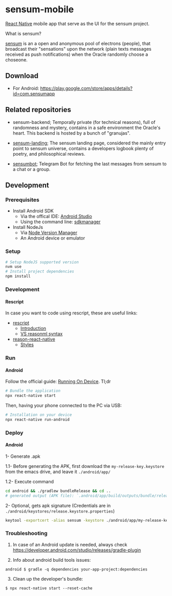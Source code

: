 # sensum-mobile

[React Native](https://reactnative.dev/) mobile app that serve as the UI for the sensum project.

What is sensum? 

[sensum](https://emeks.gitlab.io/sensum/) is an a open and anonymous pool of electrons (people), that broadcast their "sensations" upon the network (plain texts messages received as push notifications) when the Oracle randomly choose a choseone.

## Download

- For Android: https://play.google.com/store/apps/details?id=com.sensumapp

## Related repositories

- sensum-backend; Temporally private (for technical reasons), full of randomness and mystery, contains in a safe environment the Oracle's heart. This backend is hosted by a bunch of "granujas".

- [sensum-landing](https://gitlab.com/emeks/sensum); The sensum landing page, considered the mainly entry point to sensum universe, contains a developers logbook plenty of poetry, and philosophical reviews.

- [sensumbot](https://github.com/ariedro/sensumbot); Telegram Bot for fetching the last messages from sensum to a chat or a group.

## Development

### Prerequisites

- Install Android SDK 
  - Via the offical IDE: [Android Studio](https://developer.android.com/studio)
  - Using the command line: [sdkmanager](https://developer.android.com/studio/command-line/sdkmanager)
- Install NodeJs
  - Via [Node Version Manager](https://github.com/nvm-sh/nvm#node-version-manager---)
  - An Android device or emulator

### Setup

```bash
# Setup NodeJS supported version
nvm use 
# Install project dependencies
npm install
```

### Development

#### Rescript

In case you want to code using rescript, these are useful links:

- [rescript](https://rescript-lang.org/)
  - [Introduction](https://rescript-lang.org/docs/manual/latest/introduction)
  - [VS reasonml syntax](https://rescript-lang.org/docs/manual/latest/migrate-from-bucklescript-reason)
- [reason-react-native](https://reason-react-native.github.io/en/docs/usage/)
  - [Styles](https://reason-react-native.github.io/en/docs/apis/Style/)

### Run

#### Android

Follow the official guide: [Running On Device](https://reactnative.dev/docs/running-on-device). Tl;dr

```bash (console 1)
# Bundle the application
npx react-native start
```

Then, having your phone connected to the PC via USB:

```bash (console 2)
# Installation on your device
npx react-native run-android
```

### Deploy

#### Android

1- Generate .apk

1.1- Before generating the APK, first download the `my-release-key.keystore` from the emacs drive, and leave it `./android/app/`
	
1.2- Execute command
	
```bash
cd android && ./gradlew bundleRelease && cd ..
# generated output (APK file): `.android/app/build/outputs/bundle/release/app.aab`
``` 

2- Optional, gets apk signature (Credentials are in `./android/keystores/release.keystore.properties`)

```bash
keytool -exportcert -alias sensum -keystore ./android/app/my-release-key.keystore | openssl sha1 -binary | openssl base64
```

### Troubleshooting

1. In case of an Android update is needed, always check https://developer.android.com/studio/releases/gradle-plugin


2. Info about android build tools issues:
```
android $ gradle -q dependencies your-app-project:dependencies
```

3. Clean up the developer's bundle:
```
$ npx react-native start --reset-cache
```